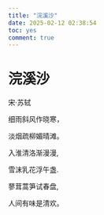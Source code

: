 ```yaml
---
title: "浣溪沙"
date: 2025-02-12 02:38:54
toc: yes
comment: true
---
```


# 浣溪沙
宋·苏轼

细雨斜风作晓寒，

淡烟疏柳媚晴滩。

入淮清洛渐漫漫,

雪沫乳花浮午盏.

蓼茸蒿笋试春盘,

人间有味是清欢。

